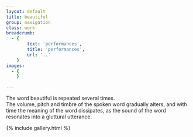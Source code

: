 ```yaml
---
layout: default
title: beautiful
group: navigation
class: work
breadcrumb:
  - {
  		text: 'performances',
  		title: 'performances',
  		url: '..'
	}
images:
  - {
	}

---
```


The word beautiful is repeated several times.</br> The volume, pitch and timbre of the spoken word gradually alters, and with time the meaning of the word dissipates, as the sound of the word resonates into a gluttural utterance.

{% include gallery.html %}
